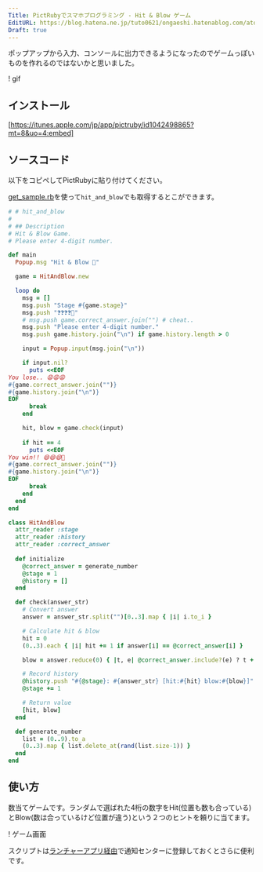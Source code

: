 ```yaml
---
Title: PictRubyでスマホプログラミング - Hit & Blow ゲーム
EditURL: https://blog.hatena.ne.jp/tuto0621/ongaeshi.hatenablog.com/atom/entry/10328537792364921551
Draft: true
---
```


ポップアップから入力、コンソールに出力できるようになったのでゲームっぽいものを作れるのではないかと思いました。

! gif

## インストール
[https://itunes.apple.com/jp/app/pictruby/id1042498865?mt=8&uo=4:embed]

## ソースコード

以下をコピペしてPictRubyに貼り付けてください。

[get_sample.rb](http://ongaeshi.hatenablog.com/entry/read-pictrubygems-script-from-pictruby-app)を使って`hit_and_blow`でも取得するとこができます。

```ruby
# # hit_and_blow
#
# ## Description
# Hit & Blow Game.
# Please enter 4-digit number.

def main
  Popup.msg "Hit & Blow 🔫"

  game = HitAndBlow.new

  loop do
    msg = []
    msg.push "Stage #{game.stage}"
    msg.push "❓❓❓❓🔫"
    # msg.push game.correct_answer.join("") # cheat..
    msg.push "Please enter 4-digit number."
    msg.push game.history.join("\n") if game.history.length > 0 

    input = Popup.input(msg.join("\n"))

    if input.nil?
      puts <<EOF
You lose.. 😩😩😩
#{game.correct_answer.join("")}
#{game.history.join("\n")}
EOF
      break
    end

    hit, blow = game.check(input)
    
    if hit == 4
      puts <<EOF
You win!! 😄😄😄💃
#{game.correct_answer.join("")}
#{game.history.join("\n")}
EOF
      break
    end
  end 
end

class HitAndBlow
  attr_reader :stage
  attr_reader :history
  attr_reader :correct_answer
  
  def initialize
    @correct_answer = generate_number
    @stage = 1
    @history = []
  end

  def check(answer_str)
    # Convert answer
    answer = answer_str.split("")[0..3].map { |i| i.to_i }

    # Calculate hit & blow
    hit = 0
    (0..3).each { |i| hit += 1 if answer[i] == @correct_answer[i] }

    blow = answer.reduce(0) { |t, e| @correct_answer.include?(e) ? t + 1 : t } - hit

    # Record history
    @history.push "#{@stage}: #{answer_str} [hit:#{hit} blow:#{blow}]"
    @stage += 1

    # Return value
    [hit, blow]
  end

  def generate_number
    list = (0..9).to_a
    (0..3).map { list.delete_at(rand(list.size-1)) }
  end
end

```

## 使い方

数当てゲームです。ランダムで選ばれた4桁の数字をHit(位置も数も合っている)とBlow(数は合っているけど位置が違う)という２つのヒントを頼りに当てます。

! ゲーム画面

スクリプトは[ランチャーアプリ経由](http://ongaeshi.hatenablog.com/entry/pictruby-0.3)で通知センターに登録しておくとさらに便利です。


